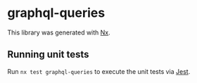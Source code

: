# graphql-queries

This library was generated with [Nx](https://nx.dev).

## Running unit tests

Run `nx test graphql-queries` to execute the unit tests via [Jest](https://jestjs.io).
